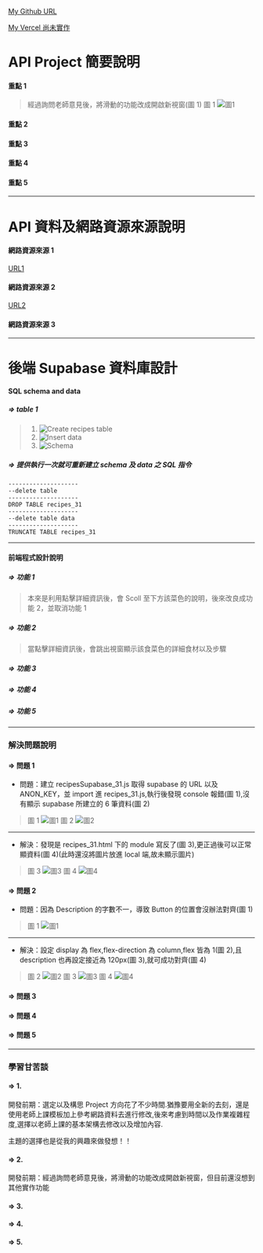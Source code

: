 [My Github URL](https://github.com/liangyu9103/final_31)

[My Vercel 尚未實作]()

# API Project 簡要說明

#### 重點 1

> 經過詢問老師意見後，將滑動的功能改成開啟新視窗(圖 1)
> 圖 1
> ![圖1](./專案說明/專案說明1-1.png)

#### 重點 2

#### 重點 3

#### 重點 4

#### 重點 5

---

# API 資料及網路資源來源說明

#### 網路資源來源 1

[URL1](https://zh.wix.com/website-template/view/html/2786?originUrl=https%3A%2F%2Fzh.wix.com%2Fwebsite%2Ftemplates%2Fhtml%2Fblog%2Ffood-travel%2F2&tpClick=view_button&esi=054a4dc4-3907-4aa9-9705-01a90d6bba94)

#### 網路資源來源 2

[URL2](https://www.cakeresume.com/portfolios/cocktail-info-app-frontend)

#### 網路資源來源 3

---

# 後端 Supabase 資料庫設計

#### SQL schema and data

##### => table 1

> 1. ![Create recipes table](./sqltable/sqltable1-1.png)
> 2. ![Insert data](./sqltable/sqltable1-2.png)
> 3. ![Schema](./sqltable/sqltable1-3.png)

##### => 提供執行一次就可重新建立 schema 及 data 之 SQL 指令

```
--------------------
--delete table
--------------------
DROP TABLE recipes_31
--------------------
--delete table data
--------------------
TRUNCATE TABLE recipes_31

```

---

#### 前端程式設計說明

##### => 功能 1

> 本來是利用點擊詳細資訊後，會 Scoll 至下方該菜色的說明，後來改良成功能 2，並取消功能 1

##### => 功能 2

> 當點擊詳細資訊後，會跳出視窗顯示該食菜色的詳細食材以及步驟

##### => 功能 3

##### => 功能 4

##### => 功能 5

---

### 解決問題說明

#### => 問題 1

- 問題：建立 recipesSupabase_31.js 取得 supabase 的 URL 以及 ANON_KEY，並 import 進 recipes_31.js,執行後發現 console 報錯(圖 1),沒有顯示 supabase 所建立的 6 筆資料(圖 2)

> 圖 1
> ![圖1](./解決問題說明/解決問題說明1-1.png)
> 圖 2
> ![圖2](./解決問題說明/解決問題說明1-2.png)

---

- 解決：發現是 recipes_31.html 下的 module 寫反了(圖 3),更正過後可以正常顯資料(圖 4)(此時還沒將圖片放進 local 端,故未顯示圖片)

> 圖 3
> ![圖3](./解決問題說明/解決問題說明1-3.png)
> 圖 4
> ![圖4](./解決問題說明/解決問題說明1-4.png)

#### => 問題 2

- 問題：因為 Description 的字數不一，導致 Button 的位置會沒辦法對齊(圖 1)

> 圖 1
> ![圖1](./解決問題說明/解決問題說明2-1.png)

---

- 解決：設定 display 為 flex,flex-direction 為 column,flex 皆為 1(圖 2),且 description 也再設定接近為 120px(圖 3),就可成功對齊(圖 4)

> 圖 2
> ![圖2](./解決問題說明/解決問題說明2-2.png)
> 圖 3
> ![圖3](./解決問題說明/解決問題說明2-3.png)
> 圖 4
> ![圖4](./解決問題說明/解決問題說明2-4.png)

#### => 問題 3

#### => 問題 4

#### => 問題 5

---

### 學習甘苦談

#### => 1.

開發前期：選定以及構思 Project 方向花了不少時間.猶豫要用全新的去刻，還是使用老師上課模板加上參考網路資料去進行修改,後來考慮到時間以及作業複雜程度,選擇以老師上課的基本架構去修改以及增加內容.

主題的選擇也是從我的興趣來做發想！！

#### => 2.

開發前期：經過詢問老師意見後，將滑動的功能改成開啟新視窗，但目前還沒想到其他實作功能

#### => 3.

#### => 4.

#### => 5.
